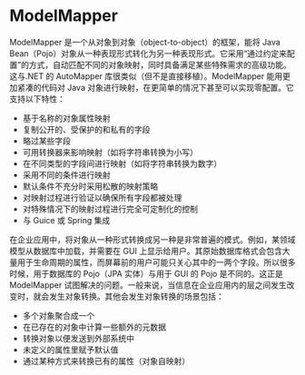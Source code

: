 # ModelMapper

ModelMapper 是一个从对象到对象（object-to-object）的框架，能将 Java Bean（Pojo）对象从一种表现形式转化为另一种表现形式。它采用“通过约定来配置”的方式，自动匹配不同的对象映射，同时具备满足某些特殊需求的高级功能。这与.NET 的 AutoMapper 库很类似（但不是直接移植）。ModelMapper 能用更加紧凑的代码对 Java 对象进行映射，在更简单的情况下甚至可以实现零配置。它支持以下特性：

- 基于名称的对象属性映射
- 复制公开的、受保护的和私有的字段
- 略过某些字段
- 可用转换器来影响映射（如将字符串转换为小写）
- 在不同类型的字段间进行映射（如将字符串转换为数字）
- 采用不同的条件进行映射
- 默认条件不充分时采用松散的映射策略
- 对映射过程进行验证以确保所有字段都被处理
- 对特殊情况下的映射过程进行完全可定制化的控制
- 与 Guice 或 Spring 集成

在企业应用中，将对象从一种形式转换成另一种是非常普遍的模式。例如，某领域模型从数据库中加载，并需要在 GUI 上显示给用户。其原始数据库格式会包含大量用于生命周期的属性，而屏幕前的用户可能只关心其中的一两个字段。所以很多时候，用于数据库的 Pojo（JPA 实体）与用于 GUI 的 Pojo 是不同的。这正是 ModelMapper 试图解决的问题。一般来说，当信息在企业应用内的层之间发生改变时，就会发生对象转换。其他会发生对象转换的场景包括：

- 多个对象聚合成一个
- 在已存在的对象中计算一些额外的元数据
- 转换对象以便发送到外部系统中
- 未定义的属性里赋予默认值
- 通过某种方式来转换已有的属性（对象自映射）

